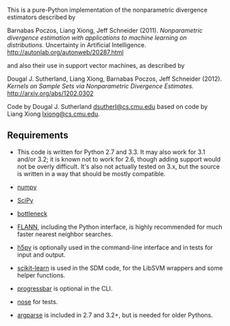 This is a pure-Python implementation of the nonparametric divergence estimators 
described by

Barnabas Poczos, Liang Xiong, Jeff Schneider (2011).
_Nonparametric divergence estimation with applications to machine learning on distributions._
Uncertainty in Artificial Intelligence.
http://autonlab.org/autonweb/20287.html

and also their use in support vector machines, as described by

Dougal J. Sutherland, Liang Xiong, Barnabas Poczos, Jeff Schneider (2012).
_Kernels on Sample Sets via Nonparametric Divergence Estimates._
http://arxiv.org/abs/1202.0302

Code by Dougal J. Sutherland <dsutherl@cs.cmu.edu>
based on code by Liang Xiong <lxiong@cs.cmu.edu>.
 

Requirements
------------

 * This code is written for Python 2.7 and 3.3.
   It may also work for 3.1 and/or 3.2; it is known not to work for 2.6,
   though adding support would not be overly difficult.
   It's also not actually tested on 3.x, but the source is written in a way
   that should be mostly compatible.

 * [numpy](numpy.scipy.org)

 * [SciPy](scipy.org)

 * [bottleneck](berkeleyanalytics.com/bottleneck/)

 * [FLANN](people.cs.ubc.ca/~mariusm/index.php/FLANN/FLANN),
   including the Python interface, is highly recommended for much
   faster nearest neighbor searches.

 * [h5py](code.google.com/p/h5py/) is optionally used in the
   command-line interface and in tests for input and output.

 * [scikit-learn](scikit-learn.org/) is used in the SDM code, for the
   LibSVM wrappers and some helper functions.

 * [progressbar](pypi.python.org/pypi/progressbar/)
   is optional in the CLI.

 * [nose](nose.readthedocs.org) for tests.

 * [argparse](http://pypi.python.org/pypi/argparse) is included in 2.7 and 3.2+,
   but is needed for older Pythons.
